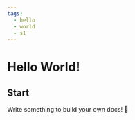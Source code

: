 ```yaml
---
tags:
  - hello
  - world
  - s1
---
```


# Hello World!

## Start

Write something to build your own docs! 🎁
